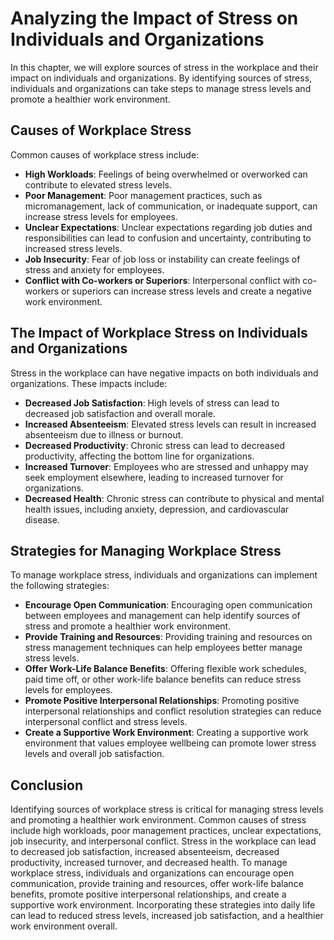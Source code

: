 Analyzing the Impact of Stress on Individuals and Organizations
=========================================================================================================

In this chapter, we will explore sources of stress in the workplace and their impact on individuals and organizations. By identifying sources of stress, individuals and organizations can take steps to manage stress levels and promote a healthier work environment.

Causes of Workplace Stress
--------------------------

Common causes of workplace stress include:

* **High Workloads**: Feelings of being overwhelmed or overworked can contribute to elevated stress levels.
* **Poor Management**: Poor management practices, such as micromanagement, lack of communication, or inadequate support, can increase stress levels for employees.
* **Unclear Expectations**: Unclear expectations regarding job duties and responsibilities can lead to confusion and uncertainty, contributing to increased stress levels.
* **Job Insecurity**: Fear of job loss or instability can create feelings of stress and anxiety for employees.
* **Conflict with Co-workers or Superiors**: Interpersonal conflict with co-workers or superiors can increase stress levels and create a negative work environment.

The Impact of Workplace Stress on Individuals and Organizations
---------------------------------------------------------------

Stress in the workplace can have negative impacts on both individuals and organizations. These impacts include:

* **Decreased Job Satisfaction**: High levels of stress can lead to decreased job satisfaction and overall morale.
* **Increased Absenteeism**: Elevated stress levels can result in increased absenteeism due to illness or burnout.
* **Decreased Productivity**: Chronic stress can lead to decreased productivity, affecting the bottom line for organizations.
* **Increased Turnover**: Employees who are stressed and unhappy may seek employment elsewhere, leading to increased turnover for organizations.
* **Decreased Health**: Chronic stress can contribute to physical and mental health issues, including anxiety, depression, and cardiovascular disease.

Strategies for Managing Workplace Stress
----------------------------------------

To manage workplace stress, individuals and organizations can implement the following strategies:

* **Encourage Open Communication**: Encouraging open communication between employees and management can help identify sources of stress and promote a healthier work environment.
* **Provide Training and Resources**: Providing training and resources on stress management techniques can help employees better manage stress levels.
* **Offer Work-Life Balance Benefits**: Offering flexible work schedules, paid time off, or other work-life balance benefits can reduce stress levels for employees.
* **Promote Positive Interpersonal Relationships**: Promoting positive interpersonal relationships and conflict resolution strategies can reduce interpersonal conflict and stress levels.
* **Create a Supportive Work Environment**: Creating a supportive work environment that values employee wellbeing can promote lower stress levels and overall job satisfaction.

Conclusion
----------

Identifying sources of workplace stress is critical for managing stress levels and promoting a healthier work environment. Common causes of stress include high workloads, poor management practices, unclear expectations, job insecurity, and interpersonal conflict. Stress in the workplace can lead to decreased job satisfaction, increased absenteeism, decreased productivity, increased turnover, and decreased health. To manage workplace stress, individuals and organizations can encourage open communication, provide training and resources, offer work-life balance benefits, promote positive interpersonal relationships, and create a supportive work environment. Incorporating these strategies into daily life can lead to reduced stress levels, increased job satisfaction, and a healthier work environment overall.
